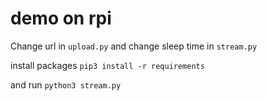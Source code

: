 # demo on rpi

Change url in `upload.py`
and change sleep time in `stream.py`

install packages
`pip3 install -r requirements`

and run `python3 stream.py`
